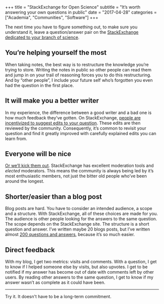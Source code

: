 +++
title = "StackExchange for Open Science"
subtitle = "It’s worth answering your own questions in public"
date = "2017-04-28"
categories = ["Academia", "Communities", "Software"]
+++

The next time you have to figure something out, to make sure you understand it, leave a question/answer pair on the [StackExchange dedicated to your branch of science](https://stackexchange.com/sites#science-traffic).

## You’re helping yourself the most

When taking notes, the best way is to restructure the knowledge you’re trying to store. Writing the notes in public so other people can read them and jump in on your trail of reasoning forces you to do this restructuring. And by “other people”, I include your future self who’s forgotten you even had the question in the first place.

## It will make you a better writer

In my experience, the difference between a good writer and a bad one is how much feedback they’ve gotten. On StackExchange, [people are incentivized to suggest edits to your question](https://meta.stackexchange.com/help/editing). These edits are then reviewed by the community. Consequently, it’s common to revisit your question and find it greatly improved with carefully explained edits you can learn from.

## Everyone will be nice

[Or we’ll kick them out](https://meta.stackexchange.com/help/be-nice). StackExchange has excellent moderation tools and *elected* moderators. This means the community is always being led by it’s most enthusiastic members, not just the bitter old people who’ve been around the longest.

## Shorter/easier than a blog post

Blog posts are hard. You have to consider an intended audience, a scope and a structure. With StackExchange, all of these choices are made for you. The audience is other people looking for the answers to the same question. The scope depends on the StackExchange site. The structure is a short question and answer. I’ve written maybe 20 blogs posts, but I’ve written almost [200 questions and answers](https://cogsci.stackexchange.com/users/4397/seanny123?tab=profile), because it’s so much easier.

## Direct feedback

With my blog, I get two metrics: visits and comments. With a question, I get to know if I helped someone else by visits, but also upvotes. I get to be notified if my answer has become out of date with comments left by other users. By reading other answers to the same question, I get to know if my answer wasn’t as complete as it could have been.

---

Try it. It doesn't have to be a long-term commitment. 

